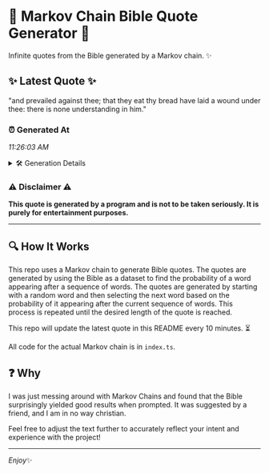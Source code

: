 # 📖 Markov Chain Bible Quote Generator 📖

Infinite quotes from the Bible generated by a Markov chain. ✨

## ✨ Latest Quote ✨
"and prevailed against thee; that they eat thy bread have laid a wound under thee: there is none understanding in him."

### ⏰ Generated At
*11:26:03 AM*

<details>
    <summary>🛠️ Generation Details</summary>
    <p>
        <strong>🌱 Seed:</strong> and<br>
        <strong>🔄 Iterations:</strong> 20<br>
        <strong>📜 Context History:</strong><br>[ and ]: prevailed<br>[ and, prevailed ]: against<br>[ and, prevailed, against ]: thee;<br>[ and, prevailed, against, thee; ]: that<br>[ and, prevailed, against, thee;, that ]: they<br>[ and, prevailed, against, thee;, that, they ]: eat<br>[ prevailed, against, thee;, that, they, eat ]: thy<br>[ against, thee;, that, they, eat, thy ]: bread<br>[ thee;, that, they, eat, thy, bread ]: have<br>[ that, they, eat, thy, bread, have ]: laid<br>[ they, eat, thy, bread, have, laid ]: a<br>[ eat, thy, bread, have, laid, a ]: wound<br>[ thy, bread, have, laid, a, wound ]: under<br>[ bread, have, laid, a, wound, under ]: thee:<br>[ have, laid, a, wound, under, thee: ]: there<br>[ laid, a, wound, under, thee:, there ]: is<br>[ a, wound, under, thee:, there, is ]: none<br>[ wound, under, thee:, there, is, none ]: understanding<br>[ under, thee:, there, is, none, understanding ]: in<br>[ thee:, there, is, none, understanding, in ]: him.<br>
    </p>
</details>

### ⚠️ Disclaimer ⚠️
**This quote is generated by a program and is not to be taken seriously. It is purely for entertainment purposes.**

---

## 🔍 How It Works

This repo uses a Markov chain to generate Bible quotes. The quotes are generated by using the Bible as a dataset to find the probability of a word appearing after a sequence of words. The quotes are generated by starting with a random word and then selecting the next word based on the probability of it appearing after the current sequence of words. This process is repeated until the desired length of the quote is reached.

This repo will update the latest quote in this README every 10 minutes. ⏳

All code for the actual Markov chain is in `index.ts`.

## ❓ Why

I was just messing around with Markov Chains and found that the Bible surprisingly yielded good results when prompted. 
It was suggested by a friend, and I am in no way christian.

Feel free to adjust the text further to accurately reflect your intent and experience with the project!

---

*Enjoy*✨
